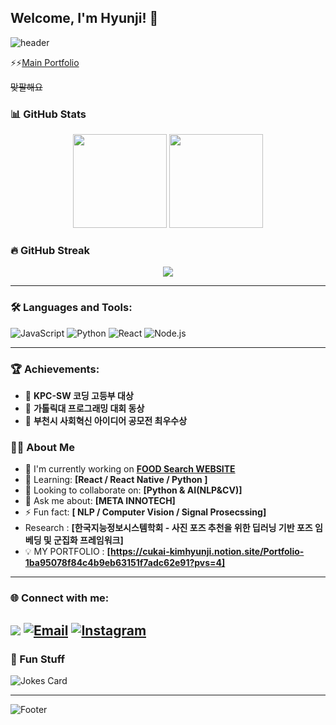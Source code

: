 ## Welcome, I'm Hyunji! 👋


![header](https://capsule-render.vercel.app/api?type=waving&color=gradient&height=250&section=header&text=&fontSize=50)

⚡️⚡️[Main Portfolio](https://cukai-kimhyunji.notion.site/Portfolio-1ba95078f84c4b9eb63151f7adc62e91?pvs=)


~~맞팔해요~~

### 📊 GitHub Stats
<div align="center">
  <img height="150em" src="https://github-readme-stats.vercel.app/api?username=kimhyunji24&show_icons=true&theme=radical&count_private=true" />
  <img height="150em" src="https://github-readme-stats.vercel.app/api/top-langs/?username=kimhyunji24&layout=compact&theme=radical" />
</div>

### 🔥 GitHub Streak
<div align="center">
  <img src="https://streak-stats.demolab.com?user=kimhyunji24&theme=radical&hide_border=true" />
</div>

---
### 🛠️ Languages and Tools:
![JavaScript](https://img.shields.io/badge/-JavaScript-black?style=flat-square&logo=javascript)
![Python](https://img.shields.io/badge/-Python-black?style=flat-square&logo=python)
![React](https://img.shields.io/badge/-React-black?style=flat-square&logo=react)
![Node.js](https://img.shields.io/badge/-Node.js-black?style=flat-square&logo=Node.js)

---

### 🏆 Achievements:
- 🏅 **KPC-SW 코딩 고등부 대상**
- 🏅 **가톨릭대 프로그래밍 대회 동상**
- 🏅 **부천시 사회혁신 아이디어 공모전 최우수상**

  
### 👨‍💻 About Me
- 🔭 I'm currently working on **[FOOD Search WEBSITE](https://github.com/kimhyunji24/djan9o)**
- 🌱 Learning: **[React / React Native / Python ]**
- 👯 Looking to collaborate on: **[Python & AI(NLP&CV)]**
- 💬 Ask me about: **[META INNOTECH]**
- ⚡ Fun fact: **[ NLP / Computer Vision / Signal Prosecssing]**
- Research : **[한국지능정보시스템학회 - 사진 포즈 추천을 위한 딥러닝 기반 포즈 임베딩 및 군집화 프레임워크]**
- 💡 MY PORTFOLIO : **[https://cukai-kimhyunji.notion.site/Portfolio-1ba95078f84c4b9eb63151f7adc62e91?pvs=4]**

---
### 🌐 Connect with me:
<a href="https://velog.io/@hyunji24/posts"><img src="https://img.shields.io/badge/Velog-20C997?style=flat-square&logo=Velog&logoColor=white"/></a>
[![Email](https://img.shields.io/badge/Email-D14836?style=flat-square&logo=gmail&logoColor=white&link=mailto:your.email@example.com)](mailto:hyunji4560@gmail.com)
[![Instagram](https://img.shields.io/badge/Instagram-E4405F?style=flat-square&logo=instagram&logoColor=white&link=https://instagram.com/yourusername)](https://instagram.com/z_ruor)
---



### 🎨 Fun Stuff
![Jokes Card](https://readme-jokes.vercel.app/api?theme=radical)

---

![Footer](https://capsule-render.vercel.app/api?type=waving&color=gradient&height=150&section=footer)
